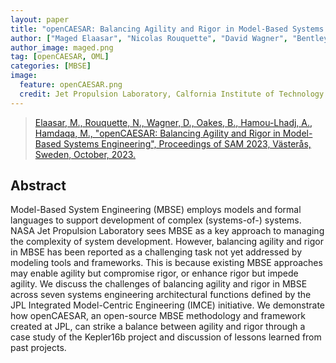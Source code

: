 ```yaml
---
layout: paper
title: "openCAESAR: Balancing Agility and Rigor in Model-Based Systems Engineering"
author: ["Maged Elaasar", "Nicolas Rouquette", "David Wagner", "Bentley Oakes", "Abdelwahab Hamou-Lhadj", "Mohammad Hamdaqa"]
author_image: maged.png
tag: [openCAESAR, OML]
categories: [MBSE]
image:
  feature: openCAESAR.png
  credit: Jet Propulsion Laboratory, Calfornia Institute of Technology
---
```

> [Elaasar, M., Rouquette, N., Wagner, D., Oakes, B., Hamou-Lhadj, A., Hamdaqa, M., "openCAESAR: Balancing Agility and Rigor in Model-Based Systems Engineering", Proceedings of SAM 2023, Västerås, Sweden, October, 2023.](https://bentleyjoakes.github.io/assets/publications/Elaasar2023%20-%20openCAESAR%20Balancing%20Agility%20and%20Rigor%20in%20Model-Based%20Systems%20Engineering.pdf)

## Abstract 

Model-Based System Engineering (MBSE) employs models and formal languages to support development of complex (systems-of-) systems. NASA Jet Propulsion Laboratory sees MBSE as a key approach to managing the complexity of system development. However, balancing agility and rigor in MBSE has been reported as a challenging task not yet addressed by modeling tools and frameworks. This is because existing MBSE approaches may enable agility but compromise rigor, or enhance rigor but impede agility. We discuss the challenges of balancing agility and rigor in MBSE across seven systems engineering architectural functions defined by the JPL Integrated Model-Centric Engineering (IMCE) initiative. We demonstrate how openCAESAR, an open-source MBSE methodology and framework created at JPL, can strike a balance between agility and rigor through a case study of the Kepler16b project and discussion of lessons learned from past projects.

